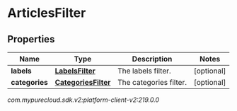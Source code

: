 # ArticlesFilter


## Properties

| Name | Type | Description | Notes |
| ------------ | ------------- | ------------- | ------------- |
| **labels** | [**LabelsFilter**](LabelsFilter) | The labels filter. |  [optional] |
| **categories** | [**CategoriesFilter**](CategoriesFilter) | The categories filter. |  [optional] |




_com.mypurecloud.sdk.v2:platform-client-v2:219.0.0_
